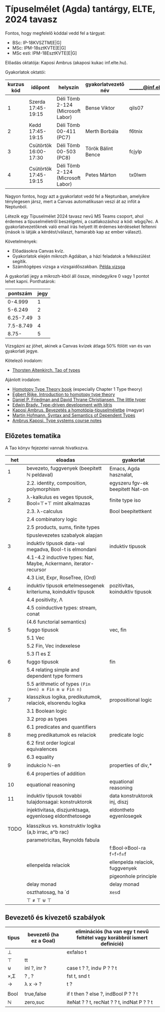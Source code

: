 # Típuselmélet (Agda) tantárgy, ELTE, 2024 tavasz

Fontos, hogy megfelelő kóddal vedd fel a tárgyat:

 * BSc: IP-18KVSZTM[E|G]
 * MSc: IPM-18sztKVTE[E|G]
 * MSc esti: IPM-18EsztKVTE[E|G]

Előadás oktatója: Kaposi Ambrus (akaposi kukac inf.elte.hu).

Gyakorlatok oktatói:

| kurzus kód     | időpont               | helyszín                          | gyakorlatvezető név | ______@inf.elte.hu |
|----------------|-----------------------|-----------------------------------|---------------------|--------------------|
| 1              | Szerda 17:45-19:15    | Déli Tömb 2-124 (Microsoft Labor) | Bense Viktor        | qils07             |
| 2              | Kedd 17:45-19:15      | Déli Tömb 00-411 (PC7)            | Merth Borbála       | f6tnix             |
| 3              | Csütörtök 16:00-17:30 | Déli Tömb 00-503 (PC8)            | Török Bálint Bence  | fcjylp             |
| 4              | Csütörtök 17:45-19:15 | Déli Tömb 2-124 (Microsoft Labor) | Petes Márton        | tx0lwm             |

Nagyon fontos, hogy azt a gyakorlatot vedd fel a Neptunban, amelyikre ténylegesen jársz, mert a Canvas automatikusan veszi át az infót a Neptunból.

Létezik egy Típuselmélet 2024 tavasz nevű MS Teams csoport, ahol érdemes a típuselméletről beszélgetni, a csatlakozáshoz a kód: wbgq7ec. A gyakorlatvezetőknek való email írás helyett itt érdemes kérdéseket feltenni (mások is látják a kérdést/választ, hamarabb kap az ember választ).

Követelmények:

 * Előadásokra Canvas kvíz.
 * Gyakorlatok elején mikrozh Agdában, a házi feladatok a felkészülést segítik.
 * Számítógépes vizsga a vizsgaidőszakban. [Példa vizsga](https://bitbucket.org/akaposi/ttt/raw/master/2022aut/exampleExam.agda)

A gyakorlati jegy a mikrozh-kból áll össze, mindegyikre 0 vagy 1 pontot lehet kapni. Ponthatárok:

| pontszám  | jegy |
|-----------|------|
| 0-4.999   | 1    |
| 5-6.249   | 2    |
| 6.25-7.49 | 3    |
| 7.5-8.749 | 4    |
| 8.75-     | 5    |

Vizsgázni az jöhet, akinek a Canvas kvízek átlaga 50% fölött van és van gyakorlati jegye.

Kötelező irodalom:

 * [Thorsten Altenkirch. Tao of types](http://www.cs.nott.ac.uk/~psztxa/mgs.2021)

Ajánlott irodalom:

 * [Homotopy Type Theory book](http://saunders.phil.cmu.edu/book/hott-online.pdf) (especially Chapter 1 Type theory)
 * [Egbert Rijke. Introduction to homotopy type theory](https://arxiv.org/pdf/2212.11082)
 * [Daniel P. Friedman and David Thrane Christiansen. The little typer](https://thelittletyper.com)
 * [Edwin Brady. Type-driven development with Idris](https://www.manning.com/books/type-driven-development-with-idris)
 * [Kaposi Ambrus. Bevezetés a homotópia-típuselméletbe](https://akaposi.github.io/hott_bevezeto.pdf) (magyar)
 * [Martin Hofmann. Syntax and Semantics of Dependent Types](https://www.tcs.ifi.lmu.de/mitarbeiter/martin-hofmann/pdfs/syntaxandsemanticsof-dependenttypes.pdf)
 * [Ambrus Kaposi. Type systems course notes](https://bitbucket.org/akaposi/typesystems/raw/master/src/main.pdf)

## Előzetes tematika

A Tao könyv fejezetei vannak hivatkozva.

|  het | eloadas                                                           | gyakorlat                        |
|------|-------------------------------------------------------------------|----------------------------------|
|    1 | bevezeto, fuggvenyek (beepitett ℕ peldaval)                       | Emacs, Agda hasznalat,           |
|      | 2.2. identity, composition, polymorphism                          | egyszeru fgv-ek beepitett Nat-on |
|    2 | λ-kalkulus es veges tipusok, Bool=⊤+⊤ mint alkalmazas             | finite type iso                  |
|      | 2.3. λ-calculus                                                   | Bool beepitettkent               |
|      | 2.4 combinatory logic                                             |                                  |
|      | 2.5 products, sums, finite types                                  |                                  |
|      | tipuslevezetes szabalyok alapjan                                  |                                  |
|    3 | induktiv tipusok data-val megadva, Bool-t is elmondani            | induktiv tipusok                 |
|      | 4.1-4.2 inductive types: Nat, Maybe, Ackermann, iterator-recursor |                                  |
|      | 4.3 List, Expr, RoseTree, (Ord)                                   |                                  |
|    4 | induktiv tipusok ertelmessegenek kriteriuma, koinduktiv tipusok   | pozitivitas, koinduktiv tipusok  |
|      | 4.4 positivity, Λ                                                 |                                  |
|      | 4.5 coinductive types: stream, conat                              |                                  |
|      | (4.6 functorial semantics)                                        |                                  |
|    5 | fuggo tipusok                                                     | vec, fin                         |
|      | 5.1 Vec                                                           |                                  |
|      | 5.2 Fin, Vec indexelese                                           |                                  |
|      | 5.3 Π es Σ                                                        |                                  |
|    6 | fuggo tipusok                                                     | fin                              |
|      | 5.4 relating simple and dependent type formers                    |                                  |
|      | 5.5 arithmetic of types `(Fin (m+n) ≅ Fin m ⊎ Fin n)`             |                                  |
|    7 | klasszikus logika, predikutumok, relaciok, elsorendu logika       | propositional logic              |
|      | 3.1 Boolean logic                                                 |                                  |
|      | 3.2 prop as types                                                 |                                  |
|      | 6.1 predicates and quantifiers                                    |                                  |
|    8 | meg predikatumok es relaciok                                      | predicate logic                  |
|      | 6.2 first order logical equivalences                              |                                  |
|      | 6.3 equality                                                      |                                  |
|    9 | indukcio ℕ-en                                                     | properties of div,*              |
|      | 6.4 properties of addition                                        |                                  |
|   10 | equational reasoning                                              | equational reasoning             |
|   11 | induktiv tipusok tovabbi tulajdonsagai: konstruktorok             | data konstruktorok inj, diszj    |
|      | injektivitasa, diszjunktsaga, egyenloseg eldonthetosege           | eldontheto egyenlosegek          |
|      |                                                                   |                                  |
| TODO | klasszikus vs. konstruktiv logika (a,b irrac, a^b rac)            |                                  |
|      | parametricitas, Reynolds fabula                                   |                                  |
|      |                                                                   | f:Bool→Bool-ra f∘f∘f=f           |
|      | ellenpelda relaciok                                               | ellenpelda relaciok, fuggvenyek  |
|      |                                                                   | pigeonhole principle             |
|      | delay monad                                                       | delay monad                      |
|      | oszthatosag, ha `d|x` es `d|y`, akkor `d|x+y`                     |                                  |
|      | ⊤ ≠ ⊤ ⊎ ⊤                                                         |                                  |

## Bevezető és kivezető szabályok

| tipus | bevezető (ha ez a Goal) | eliminációs (ha van egy t nevű feltétel vagy korábbról ismert definíció) |
|-------|----------------|--------------------------------------------------------------|
| ⊥     |                | exfalso t                                                    |
| ⊤     | tt             |                                                              |
| ⊎     | inl ?, inr ?   | case t ? ?, ind⊎ P ? ? t                                     |
| ×,Σ   | ? , ?          | fst t, snd t                                                 |
| →     | λ x → ?        | t ?                                                          |
|       |                |                                                              |
| Bool  | true,false     | if t then ? else ?, indBool P ? ? t                          |
| ℕ     | zero,suc       | iteNat ? ? t, recNat ? ? t, indNat P ? ? t                   |

